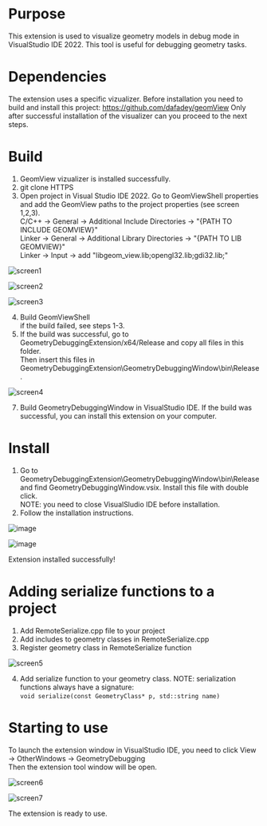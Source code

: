 # Purpose
This extension is used to visualize geometry models in debug mode in VisualStudio IDE 2022.
This tool is useful for debugging geometry tasks.

# Dependencies
The extension uses a specific vizualizer. Before installation you need to build and install this project:
https://github.com/dafadey/geomView
Only after successful installation of the visualizer can you proceed to the next steps.

# Build
1. GeomView vizualizer is installed successfully.
2. git clone HTTPS
3. Open project in Visual Studio IDE 2022. Go to GeomViewShell properties and add the GeomView paths to the project properties (see screen 1,2,3).  
C/C++ -> General -> Additional Include Directories -> "{PATH TO INCLUDE GEOMVIEW}"  
Linker -> General -> Additional Library Directories -> "{PATH TO LIB GEOMVIEW}"  
Linker -> Input -> add "libgeom_view.lib;opengl32.lib;gdi32.lib;"  

![screen1](https://github.com/gekudera/GeometryDebuggingExtension/assets/67547100/1457357a-60bf-442a-8827-a69f32a1d3de)

![screen2](https://github.com/gekudera/GeometryDebuggingExtension/assets/67547100/a39b23e3-e158-4911-83a7-61bbbc253993)

![screen3](https://github.com/gekudera/GeometryDebuggingExtension/assets/67547100/1f460d99-b440-4596-9ee3-9c2d926b27a7)

4. Build GeomViewShell  
if the build failed, see steps 1-3.  
5. If the build was successful, go to GeometryDebuggingExtension/x64/Release and copy all files in this folder.  
Then insert this files in GeometryDebuggingExtension\GeometryDebuggingWindow\bin\Release.

![screen4](https://github.com/gekudera/GeometryDebuggingExtension/assets/67547100/b98c7bee-207f-4dde-bfe3-512b1dbf91de)

7. Build GeometryDebuggingWindow in VisualStudio IDE.
If the build was successful, you can install this extension on your computer.

# Install
1. Go to GeometryDebuggingExtension\GeometryDebuggingWindow\bin\Release and find GeometryDebuggingWindow.vsix. Install this file with double click.  
NOTE: you need to close VisualSludio IDE before installation.
2. Follow the installation instructions.

![image](https://github.com/gekudera/GeometryDebuggingExtension/assets/67547100/a3a2df47-adf8-4204-9e28-9765b76545af)

![image](https://github.com/gekudera/GeometryDebuggingExtension/assets/67547100/cb6c4249-296e-4e16-8b77-b562142ab38c)

Extension installed successfully!

# Adding serialize functions to a project
1. Add RemoteSerialize.cpp file to your project
2. Add includes to geometry classes in RemoteSerialize.cpp
3. Register geometry class in RemoteSerialize function
   
![screen5](https://github.com/gekudera/GeometryDebuggingExtension/assets/67547100/601b15cb-37e8-4851-951d-462d545e01c4)

4. Add serialize function to your geometry class.
NOTE: serialization functions always have a signature:  
`void serialize(const GeometryClass* p, std::string name)`

# Starting to use
To launch the extension window in VisualStudio IDE, you need to click View -> OtherWindows -> GeometryDebugging  
Then the extension tool window will be open.

![screen6](https://github.com/gekudera/GeometryDebuggingExtension/assets/67547100/10cd927d-3c30-4fe1-9c4f-81cd7f8ee01a)

![screen7](https://github.com/gekudera/GeometryDebuggingExtension/assets/67547100/a4813172-d165-40d1-8030-b39b76877862)

The extension is ready to use.
